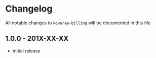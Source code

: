 # Changelog

All notable changes to `koverae-billing` will be documented in this file

## 1.0.0 - 201X-XX-XX

- initial release
